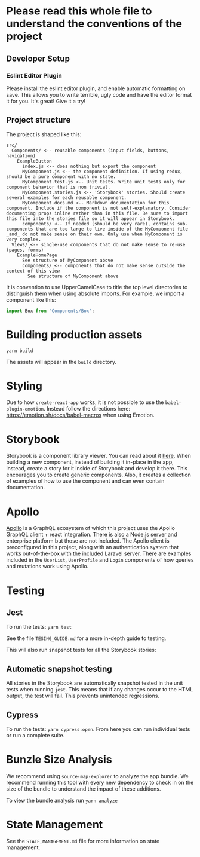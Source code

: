 # Please read this whole file to understand the conventions of the project

## Developer Setup

### Eslint Editor Plugin

Please install the eslint editor plugin, and enable automatic formatting on save. This allows you to write terrible, ugly code and have the editor format it for you. It's great! Give it a try!

## Project structure

The project is shaped like this:

```
src/
  Components/ <-- reusable components (input fields, buttons, navigation)
    ExampleButton
      index.js <-- does nothing but export the component
      MyComponent.js <-- the component definition. If using redux, should be a pure component with no state.
      MyComponent.test.js <-- Unit tests. Write unit tests only for component behavior that is non trivial.
      MyComponent.stories.js <-- 'Storybook' stories. Should create several examples for each reusable component.
      MyComponent.docs.md <-- Markdown documentation for this component. Include if the component is not self-explanatory. Consider documenting props inline rather than in this file. Be sure to import this file into the stories file so it will appear in Storybook.
      components/ <-- If needed (should be very rare), contains sub-components that are too large to live inside of the MyComponent file _and_ do not make sense on their own. Only use when MyComponent is very complex.
  Views/ <-- single-use components that do not make sense to re-use (pages, forms)
    ExampleHomePage
      See structure of MyComponent above
      components/ <-- components that do not make sense outside the context of this view
        See structure of MyComponent above
```

It is convention to use UpperCamelCase to title the top level directories to distinguish them when using absolute imports.
For example, we import a component like this:

```javascript
import Box from 'Components/Box';
```

# Building production assets

`yarn build`

The assets will appear in the `build` directory.

# Styling

Due to how `create-react-app` works, it is not possible to use the `babel-plugin-emotion`. Instead follow the directions here: https://emotion.sh/docs/babel-macros when using Emotion.

# Storybook

Storybook is a component library viewer. You can read about it [here](https://storybook.js.org/). When building a new component, instead of building it in-place in the app, instead, create a story for it inside of Storybook and develop it there. This encourages you to create generic components. Also, it creates a collection of examples of how to use the component and can even contain documentation.

# Apollo

[Apollo](https://www.apollographql.com/) is a GraphQL ecosystem of which this project uses the Apollo GraphQL client + react integration. There is also a Node.js server and enterprise platform but those are not included. The Apollo client is preconfigured in this project, along with an authentication system that works out-of-the-box with the included Laravel server. There are examples included in the `UserList`, `UserProfile` and `Login` components of how queries and mutations work using Apollo.

# Testing

## Jest

To run the tests: `yarn test`

See the file `TESING_GUIDE.md` for a more in-depth guide to testing.

This will also run snapshot tests for all the Storybook stories:

## Automatic snapshot testing

All stories in the Storybook are automatically snapshot tested in the unit tests when running `jest`. This means that if any changes occur to the HTML output, the test will fail. This prevents unintended regressions.

## Cypress

To run the tests: `yarn cypress:open`. From here you can run individual tests or run a complete suite.

# Bunzle Size Analysis

We recommend using `source-map-explorer` to analyze the app bundle. We recommend running this tool with every new dependency to check in on the size of the bundle to understand the impact of these additions.

To view the bundle analysis run `yarn analyze`

# State Management

See the `STATE_MANAGEMENT.md` file for more information on state management.
